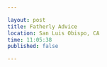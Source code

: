 ```yaml
---

layout: post
title: Fatherly Advice
location: San Luis Obispo, CA
time: 11:05:38
published: false

---
```


<audio src="/images/2011/6/hamneggs.mp3" preload="auto" />

 > "But he's my father. He's a part of who I am. He's taught me more about right and wrong than anyone in this world." -Becca from Californication

I have always had great respect for my father.

 * go over not only dad's advice, but Joe and other stuff from crackquotes

http://blog.makezine.com/archive/2011/06/tips-my-dad-says-downloadable-card.html
